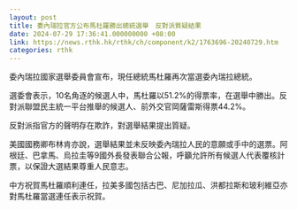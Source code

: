 ```yaml
---
layout: post
title: 委內瑞拉官方公布馬杜羅勝出總統選舉　反對派質疑結果
date: 2024-07-29 17:36:41.000000000 +08:00
link: https://news.rthk.hk/rthk/ch/component/k2/1763696-20240729.htm
categories: rthk
---
```


委內瑞拉國家選舉委員會宣布，現任總統馬杜羅再次當選委內瑞拉總統。

選委會表示，10名角逐的候選人中，馬杜羅以51.2%的得票率，在選舉中勝出。反對派聯盟民主統一平台推舉的候選人、前外交官岡薩雷斯得票44.2%。

反對派指官方的聲明存在欺詐，對選舉結果提出質疑。

美國國務卿布林肯亦說，選舉結果並未反映委內瑞拉人民的意願或手中的選票。阿根廷、巴拿馬、烏拉圭等9國外長發表聯合公報，呼籲允許所有候選人代表覆核計票，以保證大選結果尊重人民意志。

中方祝賀馬杜羅順利連任，拉美多國包括古巴、尼加拉瓜、洪都拉斯和玻利維亞亦對馬杜羅當選連任表示祝賀。
